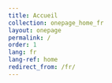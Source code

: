 ```yaml
---
title: Accueil
collection: onepage_home_fr
layout: onepage
permalink: /
order: 1
lang: fr
lang-ref: home
redirect_from: /fr/
---
```

